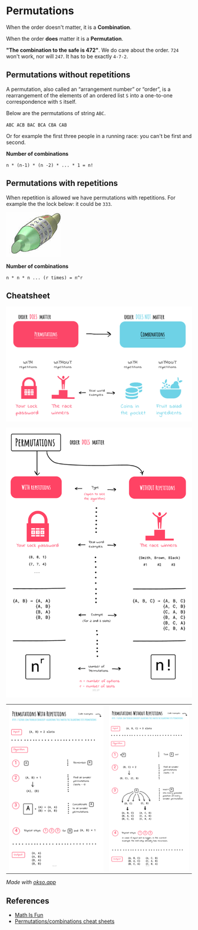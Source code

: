 # Permutations

When the order doesn't matter, it is a **Combination**.

When the order **does** matter it is a **Permutation**.

**"The combination to the safe is 472"**. We do care about the order. `724` won't work, nor will `247`.
It has to be exactly `4-7-2`.

## Permutations without repetitions

A permutation, also called an “arrangement number” or “order”, is a rearrangement of
the elements of an ordered list `S` into a one-to-one correspondence with `S` itself.

Below are the permutations of string `ABC`.

`ABC ACB BAC BCA CBA CAB`

Or for example the first three people in a running race: you can't be first and second.

**Number of combinations**

```
n * (n-1) * (n -2) * ... * 1 = n!
```

## Permutations with repetitions

When repetition is allowed we have permutations with repetitions.
For example the the lock below: it could be `333`.

![Permutation Lock](./images/permutations-lock.png)

**Number of combinations**

```
n * n * n ... (r times) = n^r
```

## Cheatsheet

![Permutations and Combinations Overview](./images/overview.png)

![Permutations overview](./images/permutations-overview.jpeg)

| | |
| --- | --- |
|![Permutations with repetition](./images/permutations-with-repetitions.jpg) | ![Permutations without repetition](./images/permutations-without-repetitions.jpg) |

*Made with [okso.app](https://okso.app)*

## References

- [Math Is Fun](https://www.mathsisfun.com/combinatorics/combinations-permutations.html)
- [Permutations/combinations cheat sheets](https://medium.com/@trekhleb/permutations-combinations-algorithms-cheat-sheet-68c14879aba5)
